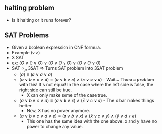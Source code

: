 ## halting problem
- Is it halting or it runs forever?

## SAT Problems
- Given a boolean expression in CNF formula.
- Example $(\lor{\lor})$
- 3 SAT
- ex: $(O\lor{O}\lor{O})\lor{}(O\lor{O}\lor{O})\lor(O\lor{O}\lor{O})$
- SAT $\propto_p$ 3SAT => Turns SAT problem into 3SAT problem
    - $(a)\equiv{(a\lor{a\lor{a}})}$
    - $(a\lor{b\lor{c\lor{d}}})\equiv(a\lor{b\lor{x}})\land(x\lor{c}\lor{d})$ - Wait... There a problem with this! It's not equal! In the case where the left side is false, the right side can still be true.
        - X can only make some of the case true.
    - $(a\lor{b\lor{c\lor{d}}})\equiv(a\lor{b\lor{x}})\land(\bar{x}\lor{c}\lor{d})$ - The x bar makes things better.
        - Now, X has no power anymore.
    - $(a\lor{b\lor{c\lor{d}}}\lor{e})\equiv(a\lor{b}\lor{x})\land(\bar{x}\lor{c}\lor{y})\land(\bar{y}\lor{d}\lor{e})$
        - This one has the same idea with the one above. x and y have no power to change any value.
